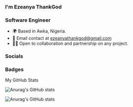 ### I'm Ezeanya ThankGod
### **Software Engineer**
* 🌍 Based in Awka, Nigeria.
* 📧 Email contact at ezeanyathankgod@gmail.com
* 🤝🏻 Open to collaboration and partnership on any project.
### Socials
### Badges
My GitHub Stats


![Anurag's GitHub stats](https://github-readme-stats.vercel.app/api?username=kingkampala&show_icons=true)


![Anurag's GitHub stats](https://github-readme-stats.vercel.app/api?username=kingkampala&show_icons=true&theme=radical)
